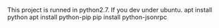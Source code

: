 This project is runned in python2.7.
If you dev under ubuntu.
apt install python
apt install python-pip
pip install python-jsonrpc
 
